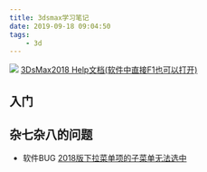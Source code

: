 ```yaml
---
title: 3dsmax学习笔记
date: 2019-09-18 09:04:50
tags:
    - 3d
---
```


![](https://lainundalice.oss-cn-beijing.aliyuncs.com/586f5255gy1g6lg53z588j20ko0fcaoi.jpg)
[3DsMax2018 Help文档(软件中直接F1也可以打开)](http://help.autodesk.com/view/3DSMAX/2018/CHS/?guid=GUID-2B24CF20-383F-48B7-955B-03D8AECCD3B9)
<!-- more -->

## 入门



## 杂七杂八的问题
* 软件BUG
  [2018版下拉菜单项的子菜单无法选中](https://blog.csdn.net/shichimiyasatone/article/details/82937865)